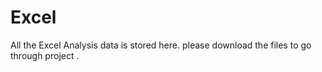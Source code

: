 # Excel
All the Excel Analysis data is stored here. please download the files to go through project .
